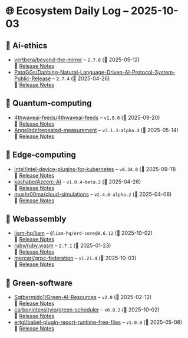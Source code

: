 # 🌐 Ecosystem Daily Log – 2025-10-03

## 🔹 Ai-ethics
- [vertbera/beyond-the-mirror](https://github.com/vertbera/beyond-the-mirror/releases/tag/2.7.8) – `2.7.8` (📅 2025-05-12)  
  🔗 [Release Notes](https://github.com/vertbera/beyond-the-mirror/releases/tag/2.7.8)
- [PatoGGs/Danbing-Natural-Language-Driven-AI-Protocol-System-Public-Release](https://github.com/PatoGGs/Danbing-Natural-Language-Driven-AI-Protocol-System-Public-Release/releases/tag/2.7.4) – `2.7.4` (📅 2025-04-26)  
  🔗 [Release Notes](https://github.com/PatoGGs/Danbing-Natural-Language-Driven-AI-Protocol-System-Public-Release/releases/tag/2.7.4)

## 🔹 Quantum-computing
- [4thwaveai-feeds/4thwaveai-feeds](https://github.com/4thwaveai-feeds/4thwaveai-feeds/releases/tag/v1.0.0) – `v1.0.0` (📅 2025-09-20)  
  🔗 [Release Notes](https://github.com/4thwaveai-feeds/4thwaveai-feeds/releases/tag/v1.0.0)
- [Angellrdz/repeated-measurement](https://github.com/Angellrdz/repeated-measurement/releases/tag/v3.1.3-alpha.4) – `v3.1.3-alpha.4` (📅 2025-05-14)  
  🔗 [Release Notes](https://github.com/Angellrdz/repeated-measurement/releases/tag/v3.1.3-alpha.4)

## 🔹 Edge-computing
- [intel/intel-device-plugins-for-kubernetes](https://github.com/intel/intel-device-plugins-for-kubernetes/releases/tag/v0.34.0) – `v0.34.0` (📅 2025-09-11)  
  🔗 [Release Notes](https://github.com/intel/intel-device-plugins-for-kubernetes/releases/tag/v0.34.0)
- [kashabe/Azeerc-AI](https://github.com/kashabe/Azeerc-AI/releases/tag/v1.0.4-beta.2) – `v1.0.4-beta.2` (📅 2025-04-26)  
  🔗 [Release Notes](https://github.com/kashabe/Azeerc-AI/releases/tag/v1.0.4-beta.2)
- [mushr00ma/cloud-simulations](https://github.com/mushr00ma/cloud-simulations/releases/tag/v2.4.0-alpha.2) – `v2.4.0-alpha.2` (📅 2025-04-06)  
  🔗 [Release Notes](https://github.com/mushr00ma/cloud-simulations/releases/tag/v2.4.0-alpha.2)

## 🔹 Webassembly
- [liam-hq/liam](https://github.com/liam-hq/liam/releases/tag/%40liam-hq/erd-core%400.6.12) – `@liam-hq/erd-core@0.6.12` (📅 2025-10-02)  
  🔗 [Release Notes](https://github.com/liam-hq/liam/releases/tag/%40liam-hq/erd-core%400.6.12)
- [ruby/ruby.wasm](https://github.com/ruby/ruby.wasm/releases/tag/2.7.1) – `2.7.1` (📅 2025-01-23)  
  🔗 [Release Notes](https://github.com/ruby/ruby.wasm/releases/tag/2.7.1)
- [mercari/grpc-federation](https://github.com/mercari/grpc-federation/releases/tag/v1.21.4) – `v1.21.4` (📅 2025-10-03)  
  🔗 [Release Notes](https://github.com/mercari/grpc-federation/releases/tag/v1.21.4)

## 🔹 Green-software
- [Sgtbermido1/Green-AI-Resources](https://github.com/Sgtbermido1/Green-AI-Resources/releases/tag/v2.0) – `v2.0` (📅 2025-02-12)  
  🔗 [Release Notes](https://github.com/Sgtbermido1/Green-AI-Resources/releases/tag/v2.0)
- [carbonintensityio/green-scheduler](https://github.com/carbonintensityio/green-scheduler/releases/tag/v0.8.2) – `v0.8.2` (📅 2025-10-02)  
  🔗 [Release Notes](https://github.com/carbonintensityio/green-scheduler/releases/tag/v0.8.2)
- [ertgl/babel-plugin-report-runtime-free-files](https://github.com/ertgl/babel-plugin-report-runtime-free-files/releases/tag/v1.0.0) – `v1.0.0` (📅 2025-05-08)  
  🔗 [Release Notes](https://github.com/ertgl/babel-plugin-report-runtime-free-files/releases/tag/v1.0.0)